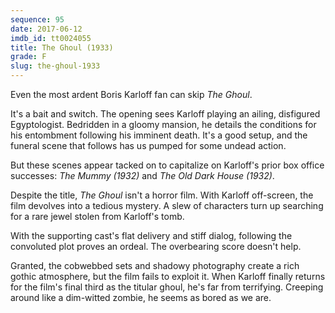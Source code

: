 ```yaml
---
sequence: 95
date: 2017-06-12
imdb_id: tt0024055
title: The Ghoul (1933)
grade: F
slug: the-ghoul-1933
---
```


Even the most ardent Boris Karloff fan can skip _The Ghoul_. 

It's a bait and switch. The opening sees Karloff playing an ailing, disfigured Egyptologist. Bedridden in a gloomy mansion, he details the conditions for his entombment following his imminent death. It's a good setup, and the funeral scene that follows has us pumped for some undead action. 

But these scenes appear tacked on to capitalize on Karloff's prior box office successes: _The Mummy (1932)_ and _The Old Dark House (1932)_. 

Despite the title, _The Ghoul_ isn't a horror film. With Karloff off-screen, the film devolves into a tedious mystery. A slew of characters turn up searching for a rare jewel stolen from Karloff's tomb. 

With the supporting cast's flat delivery and stiff dialog, following the convoluted plot proves an ordeal. The overbearing score doesn't help. 

Granted, the cobwebbed sets and shadowy photography create a rich gothic atmosphere, but the film fails to exploit it. When Karloff finally returns for the film's final third as the titular ghoul, he's far from terrifying. Creeping around like a dim-witted zombie, he seems as bored as we are.